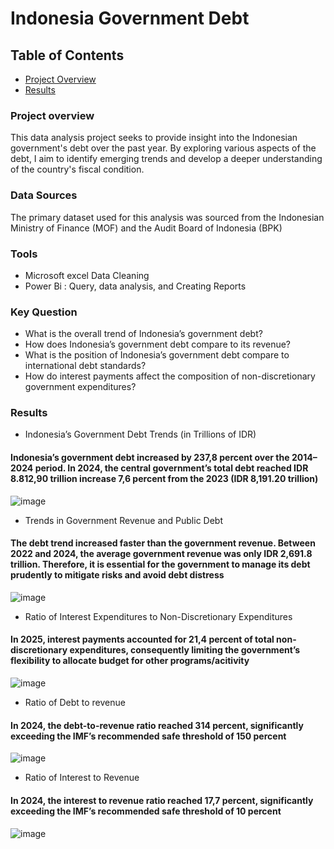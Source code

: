 # Indonesia Government Debt

## Table of Contents
-	[Project Overview](#project-overview)
-	[Results](#results)


### Project overview
This data analysis project seeks to provide insight into the Indonesian government's debt over the past year. By exploring various aspects of the debt, I aim to identify emerging trends and develop a deeper understanding of the country's fiscal condition.


### Data Sources 
The primary dataset used for this analysis was sourced from the Indonesian Ministry of Finance (MOF) and the Audit Board of Indonesia (BPK)


### Tools
- Microsoft excel Data Cleaning
- Power Bi : Query, data analysis, and Creating Reports


### Key Question
- What is the overall trend of Indonesia’s government debt?
- How does Indonesia’s government debt compare to its revenue?
- What is the position of Indonesia’s government debt compare to international debt standards?
- How do interest payments affect the composition of non-discretionary government expenditures?

### Results
- Indonesia’s Government Debt Trends (in Trillions of IDR)
#### Indonesia’s government debt increased by 237,8 percent over the 2014–2024 period. In 2024, the central government’s total debt reached IDR 8.812,90 trillion  increase 7,6 percent from the 2023 (IDR 8,191.20 trillion)
![image](https://github.com/user-attachments/assets/66fa5e8b-7b71-4277-8cb6-e1326f44ce1b)


- Trends in Government Revenue and Public Debt
#### The debt trend increased faster than the government revenue. Between 2022 and 2024, the average government revenue was only IDR 2,691.8 trillion. Therefore, it is essential for the government to manage its debt prudently to mitigate risks and avoid debt distress
![image](https://github.com/user-attachments/assets/390f08ae-c121-4bdb-9246-0965244ef340)


- Ratio of Interest Expenditures to Non-Discretionary Expenditures
#### In 2025, interest payments accounted for 21,4 percent of total non-discretionary expenditures, consequently limiting the government’s flexibility to allocate budget for other programs/acitivity
![image](https://github.com/user-attachments/assets/f58f292b-9fc8-40e4-b17b-a736ed9b6f45)


- Ratio of Debt to revenue
#### In 2024, the debt-to-revenue ratio reached 314 percent, significantly exceeding the IMF’s recommended safe threshold of 150 percent
![image](https://github.com/user-attachments/assets/8a276f0c-8604-4d48-848d-845092435b59)


- Ratio of Interest to Revenue
#### In 2024, the interest to revenue ratio reached 17,7 percent, significantly exceeding the IMF’s recommended safe threshold of 10 percent
![image](https://github.com/user-attachments/assets/61dde2c2-6d5c-42f0-809c-292da965d611)






